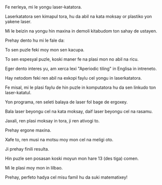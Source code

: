 Fe nerleya, mi le yongu laser-katatora.

Laserkatatora sen kimapul tora, hu da abil na kata moksay or plastiko yon yakene laser.

Mi le beizin na yongu hin maxina in demoli kitabudom ton sahay de ustayen.

Prehay dento hu mi le fale da:

To sen puzle feki moy mon sen kacupa.

To sen espesyal puzle, koski maner fe na plasi mon no abil na ricu. 

Eger dento interes yu, am xerca lexi "Aperiodic tiling" in Englisa in intreneto.

Hay netodom feki ren abil na exkopi faylu cel yongu in laserkatatora.

Fe misal, mi le plasi faylu de hin puzle in komputatora hu da sen linkudo ton laser-katatul.

Yon programa, ren seleti balaya de laser fol bage de ergoxey.

Bala laser beyongu cel na kata moksay, daif laser beyongu cel na rasamu.

Jaxali, ren plasi moksay in tora, ji ren ativogi to.

Prehay ergone maxina.

Xafe to, ren musi na motsu moy mon cel na meligi oto. 

Ji prehay finili resulta.

Hin puzle sen posasan koski moyun mon hare 13 (des tiga) comen.

Mi le plasi moy mon in lilbao.

Prehay, perfeto hadya cel misu famil hu da suki matematixey!
